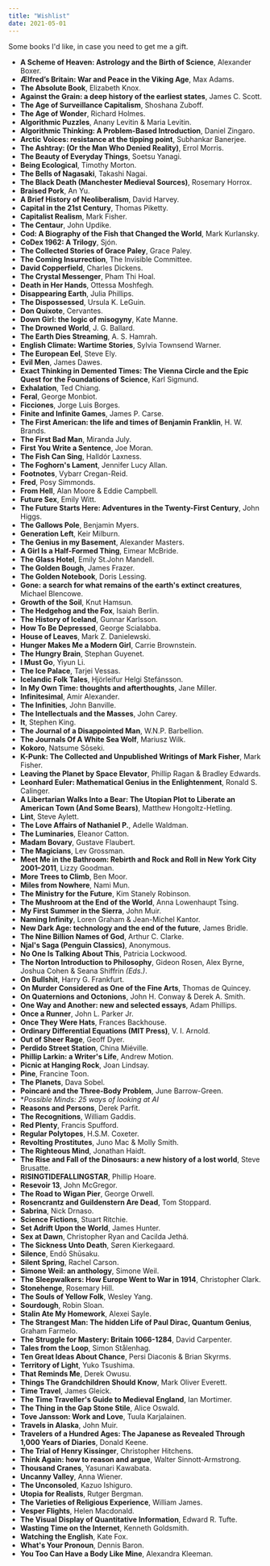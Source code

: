 ```yaml
---
title: "Wishlist"
date: 2021-05-01
---
```


Some books I'd like, in case you need to get me a gift.

* **A Scheme of Heaven: Astrology and the Birth of Science**, Alexander Boxer.  
* **Ælfred’s Britain: War and Peace in the Viking Age**, Max Adams.    
* **The Absolute Book**, Elizabeth Knox.  
* **Against the Grain: a deep history of the earliest states**, James C. Scott.  
* **The Age of Surveillance Capitalism**, Shoshana Zuboff.  
* **The Age of Wonder**, Richard Holmes.  
* **Algorithmic Puzzles**, Anany Levitin & Maria Levitin.  
* **Algorithmic Thinking: A Problem-Based Introduction**, Daniel Zingaro.  
* **Arctic Voices: resistance at the tipping point**, Subhankar Banerjee.  
* **The Ashtray: (Or the Man Who Denied Reality)**, Errol Morris.  
* **The Beauty of Everyday Things**, Soetsu Yanagi.  
* **Being Ecological**, Timothy Morton.  
* **The Bells of Nagasaki**, Takashi Nagai.  
* **The Black Death (Manchester Medieval Sources)**, Rosemary Horrox.  
* **Braised Pork**, An Yu.  
* **A Brief History of Neoliberalism**, David Harvey.  
* **Capital in the 21st Century**, Thomas Piketty.  
* **Capitalist Realism**, Mark Fisher.  
* **The Centaur**, John Updike.
* **Cod: A Biography of the Fish that Changed the World**, Mark Kurlansky.  
* **CoDex 1962: A Trilogy**, Sjón.  
* **The Collected Stories of Grace Paley**, Grace Paley.  
* **The Coming Insurrection**, The Invisible Committee.  
* **David Copperfield**, Charles Dickens.
* **The Crystal Messenger**, Pham Thi Hoal.  
* **Death in Her Hands**, Ottessa Moshfegh.  
* **Disappearing Earth**, Julia Phillips.  
* **The Dispossessed**, Ursula K. LeGuin.  
* **Don Quixote**, Cervantes.  
* **Down Girl: the logic of misogyny**, Kate Manne.  
* **The Drowned World**, J. G. Ballard.  
* **The Earth Dies Streaming**, A. S. Hamrah.   
* **English Climate: Wartime Stories**, Sylvia Townsend Warner.  
* **The European Eel**, Steve Ely.  
* **Evil Men**, James Dawes.  
* **Exact Thinking in Demented Times: The Vienna Circle and the Epic Quest for the Foundations of Science**, Karl Sigmund.  
* **Exhalation**, Ted Chiang.  
* **Feral**, George Monbiot.  
* **Ficciones**, Jorge Luis Borges.  
* **Finite and Infinite Games**, James P. Carse.  
* **The First American: the life and times of Benjamin Franklin**, H. W. Brands.  
* **The First Bad Man**, Miranda July.  
* **First You Write a Sentence**, Joe Moran.  
* **The Fish Can Sing**, Halldór Laxness.  
* **The Foghorn's Lament**, Jennifer Lucy Allan.  
* **Footnotes**, Vybarr Cregan-Reid.
* **Fred**, Posy Simmonds.    
* **From Hell**, Alan Moore & Eddie Campbell.  
* **Future Sex**, Emily Witt.  
* **The Future Starts Here: Adventures in the Twenty-First Century**, John Higgs.  
* **The Gallows Pole**, Benjamin Myers.  
* **Generation Left**, Keir Milburn.  
* **The Genius in my Basement**, Alexander Masters.  
* **A Girl Is a Half-Formed Thing**, Eimear McBride.  
* **The Glass Hotel**, Emily St.John Mandell.  
* **The Golden Bough**, James Frazer.  
* **The Golden Notebook**, Doris Lessing.  
* **Gone: a search for what remains of the earth's extinct creatures**, Michael Blencowe.  
* **Growth of the Soil**, Knut Hamsun.  
* **The Hedgehog and the Fox**, Isaiah Berlin.  
* **The History of Iceland**, Gunnar Karlsson.  
* **How To Be Depressed**, George Scialabba.  
* **House of Leaves**, Mark Z. Danielewski.    
* **Hunger Makes Me a Modern Girl**, Carrie Brownstein.  
* **The Hungry Brain**, Stephan Guyenet.
* **I Must Go**, Yiyun Li.  
* **The Ice Palace**, Tarjei Vessas.  
* **Icelandic Folk Tales**, Hjörleifur Helgi Stefánsson.  
* **In My Own Time: thoughts and afterthoughts**, Jane Miller.  
* **Infinitesimal**, Amir Alexander.  
* **The Infinities**, John Banville.  
* **The Intellectuals and the Masses**, John Carey.  
* **It**, Stephen King.   
* **The Journal of a Disappointed Man**, W.N.P. Barbellion.  
* **The Journals Of A White Sea Wolf**, Mariusz Wilk.  
* **Kokoro**, Natsume Sōseki.  
* **K-Punk: The Collected and Unpublished Writings of Mark Fisher**, Mark Fisher.  
* **Leaving the Planet by Space Elevator**, Phillip Ragan & Bradley Edwards.  
* **Leonhard Euler: Mathematical Genius in the Enlightenment**, Ronald S. Calinger.  
* **A Libertarian Walks Into a Bear: The Utopian Plot to Liberate an American Town (And Some Bears)**, Matthew Hongoltz-Hetling.  
* **Lint**, Steve Aylett.  
* **The Love Affairs of Nathaniel P.**, Adelle Waldman.  
* **The Luminaries**, Eleanor Catton.
* **Madam Bovary**,  Gustave Flaubert.    
* **The Magicians**, Lev Grossman.  
* **Meet Me in the Bathroom: Rebirth and Rock and Roll in New York City 2001–2011**, Lizzy Goodman.  
* **More Trees to Climb**, Ben Moor.  
* **Miles from Nowhere**, Nami Mun.  
* **The Ministry for the Future**, Kim Stanely Robinson.  
* **The Mushroom at the End of the World**, Anna Lowenhaupt Tsing.  
* **My First Summer in the Sierra**, John Muir.  
* **Naming Infinity**, Loren Graham & Jean-Michel Kantor.  
* **New Dark Age: technology and the end of the future**, James Bridle.  
* **The Nine Billion Names of God**, Arthur C. Clarke.  
* **Njal's Saga (Penguin Classics)**, Anonymous.  
* **No One Is Talking About This**, Patricia Lockwood.  
* **The Norton Introduction to Philosophy**, Gideon Rosen, Alex Byrne, Joshua Cohen & Seana Shiffrin *(Eds.)*.  
* **On Bullshit**, Harry G. Frankfurt.  
* **On Murder Considered as One of the Fine Arts**, Thomas de Quincey.  
* **On Quaternions and Octonions**, John H. Conway & Derek A. Smith.  
* **One Way and Another: new and selected essays**, Adam Phillips.  
* **Once a Runner**, John L. Parker Jr.  
* **Once They Were Hats**, Frances Backhouse.  
* **Ordinary Differential Equations (MIT Press)**, V. I. Arnold.   
* **Out of Sheer Rage**, Geoff Dyer.  
* **Perdido Street Station**, China Miéville.  
* **Phillip Larkin: a Writer's Life**, Andrew Motion.  
* **Picnic at Hanging Rock**, Joan Lindsay.  
* **Pine**, Francine Toon.  
* **The Planets**, Dava Sobel.  
* **Poincaré and the Three-Body Problem**, June Barrow-Green. 
* **Possible Minds: 25 ways of looking at AI*     
* **Reasons and Persons**, Derek Parfit.  
* **The Recognitions**, William Gaddis.
* **Red Plenty**, Francis Spufford.  
* **Regular Polytopes**, H.S.M. Coxeter.  
* **Revolting Prostitutes**, Juno Mac & Molly Smith.  
* **The Righteous Mind**, Jonathan Haidt.  
* **The Rise and Fall of the Dinosaurs: a new history of a lost world**, Steve Brusatte.  
* **RISINGTIDEFALLINGSTAR**, Phillip Hoare.  
* **Resevoir 13**, John McGregor.  
* **The Road to Wigan Pier**, George Orwell.  
* **Rosencrantz and Guildenstern Are Dead**, Tom Stoppard.  
* **Sabrina**, Nick Drnaso.  
* **Science Fictions**, Stuart Ritchie.  
* **Set Adrift Upon the World**, James Hunter.  
* **Sex at Dawn**, Christopher Ryan and Cacilda Jethá.  
* **The Sickness Unto Death**, S&#248;ren Kierkegaard.  
* **Silence**, Endō Shūsaku.  
* **Silent Spring**, Rachel Carson.  
* **Simone Weil: an anthology**, Simone Weil.  
* **The Sleepwalkers: How Europe Went to War in 1914**, Christopher Clark.  
* **Stonehenge**, Rosemary Hill.  
* **The Souls of Yellow Folk**, Wesley Yang.  
* **Sourdough**, Robin Sloan. 
* **Stalin Ate My Homework**, Alexei Sayle.   
* **The Strangest Man: The hidden Life of Paul Dirac, Quantum Genius**, Graham Farmelo.  
* **The Struggle for Mastery: Britain 1066-1284**, David Carpenter.  
* **Tales from the Loop**, Simon Stålenhag.  
* **Ten Great Ideas About Chance**, Persi Diaconis & Brian Skyrms.  
* **Territory of Light**, Yuko Tsushima.  
* **That Reminds Me**, Derek Owusu.  
* **Things The Grandchildren Should Know**, Mark Oliver Everett.  
* **Time Travel**, James Gleick.  
* **The Time Traveller's Guide to Medieval England**, Ian Mortimer.  
* **The Thing in the Gap Stone Stile**, Alice Oswald.  
* **Tove Jansson: Work and Love**, Tuula Karjalainen.  
* **Travels in Alaska**, John Muir.  
* **Travelers of a Hundred Ages: The Japanese as Revealed Through 1,000 Years of Diaries**, Donald Keene.   
* **The Trial of Henry Kissinger**, Christopher Hitchens.  
* **Think Again: how to reason and argue**,
Walter Sinnott-Armstrong.  
* **Thousand Cranes**, Yasunari Kawabata.  
* **Uncanny Valley**, Anna Wiener.  
* **The Unconsoled**, Kazuo Ishiguro.  
* **Utopia for Realists**, Rutger Bergman.  
* **The Varieties of Religious Experience**, William James.  
* **Vesper Flights**, Helen Macdonald.  
* **The Visual Display of Quantitative Information**, Edward R. Tufte.  
* **Wasting Time on the Internet**, Kenneth Goldsmith.  
* **Watching the English**, Kate Fox.  
* **What's Your Pronoun**, Dennis Baron.  
* **You Too Can Have a Body Like Mine**, Alexandra Kleeman.  

